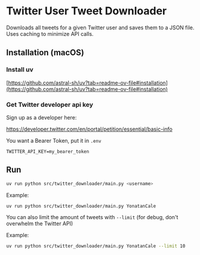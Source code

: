 # Twitter User Tweet Downloader

Downloads all tweets for a given Twitter user and saves them to a JSON file. Uses caching to minimize API calls.

## Installation (macOS)

### Install uv

[https://github.com/astral-sh/uv?tab=readme-ov-file#installation](https://github.com/astral-sh/uv?tab=readme-ov-file#installation)

### Get Twitter developer api key

Sign up as a developer here:

https://developer.twitter.com/en/portal/petition/essential/basic-info

You want a Bearer Token, put it in `.env`

```.env
TWITTER_API_KEY=my_bearer_token
```

## Run

```bash
uv run python src/twitter_downloader/main.py <username>
```

Example:

```bash
uv run python src/twitter_downloader/main.py YonatanCale
```

You can also limit the amount of tweets with `--limit` (for debug, don't overwhelm the Twitter API)

Example:

```bash
uv run python src/twitter_downloader/main.py YonatanCale --limit 10
```
